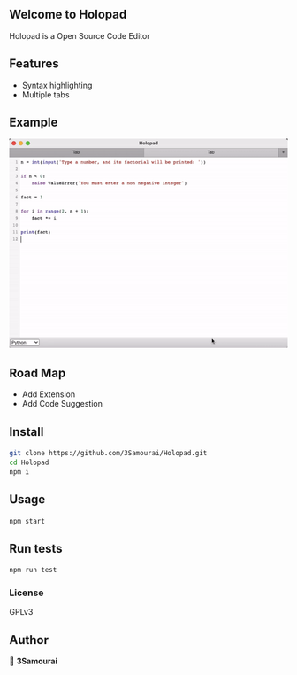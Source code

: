 
## Welcome to Holopad
Holopad is a Open Source Code Editor

## Features 

* Syntax highlighting
* Multiple tabs

## Example
![Demo Holopad](https://raw.githubusercontent.com/3Samourai/Holopad/main/src/HolopadGif.gif)

## Road Map

* Add Extension
* Add Code Suggestion

## Install

```sh
git clone https://github.com/3Samourai/Holopad.git
cd Holopad
npm i 
```

## Usage

```sh
npm start
```

## Run tests

```sh
npm run test
```
### License 

GPLv3

## Author

👤 **3Samourai**

